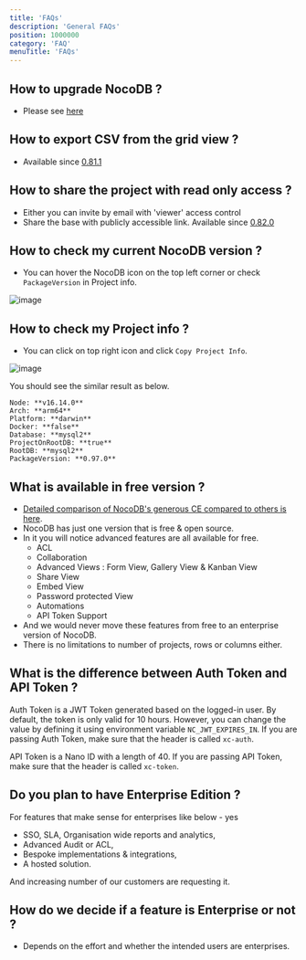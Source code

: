 ```yaml
---
title: 'FAQs'
description: 'General FAQs'
position: 1000000
category: 'FAQ'
menuTitle: 'FAQs'
---
```


## How to upgrade NocoDB ?

- Please see [here](https://docs.nocodb.com/getting-started/upgrading) 

## How to export CSV from the grid view ?

- Available since [0.81.1](https://github.com/nocodb/nocodb/releases/tag/0.81.1)

## How to share the project with read only access ?

- Either you can invite by email with 'viewer' access control
- Share the base with publicly accessible link. Available since [0.82.0](https://github.com/nocodb/nocodb/releases/tag/0.82.0) 

## How to check my current NocoDB version ? 

- You can hover the NocoDB icon on the top left corner or check ``PackageVersion`` in Project info.

![image](https://user-images.githubusercontent.com/35857179/192435277-1b1715b9-5885-4e15-861f-4f95bb60294b.png)

## How to check my Project info ?

- You can click on top right icon and click ``Copy Project Info``.

![image](https://user-images.githubusercontent.com/35857179/192435381-e01013b1-7f87-4d3f-b443-420e685f8c41.png)

You should see the similar result as below.

```
Node: **v16.14.0**
Arch: **arm64**
Platform: **darwin**
Docker: **false**
Database: **mysql2**
ProjectOnRootDB: **true**
RootDB: **mysql2**
PackageVersion: **0.97.0**
```

## What is available in free version ?
- [Detailed comparison of NocoDB's generous CE compared to others is here](https://github.com/orgs/nocodb/projects/13).
- NocoDB has just one version that is free & open source.
- In it you will notice advanced features are all available for free.
    - ACL
    - Collaboration
    - Advanced Views : Form View, Gallery View & Kanban View
    - Share View
    - Embed View 
    - Password protected View
    - Automations
    - API Token Support
- And we would never move these features from free to an enterprise version of NocoDB.
- There is no limitations to number of projects, rows or columns either.

## What is the difference between Auth Token and API Token ?

Auth Token is a JWT Token generated based on the logged-in user. By default, the token is only valid for 10 hours. However, you can change the value by defining it using environment variable `NC_JWT_EXPIRES_IN`. If you are passing Auth Token, make sure that the header is called `xc-auth`.

API Token is a Nano ID with a length of 40. If you are passing API Token, make sure that the header is called `xc-token`.

## Do you plan to have Enterprise Edition ?
For features that make sense for enterprises like below - yes 
- SSO, SLA, Organisation wide reports and analytics, 
- Advanced Audit or ACL,  
- Bespoke implementations & integrations,
- A hosted solution.
   
And increasing number of our customers are requesting it.  

## How do we decide if a feature is Enterprise or not ?

- Depends on the effort and whether the intended users are enterprises.
 
